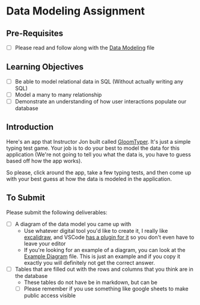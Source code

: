 # Data Modeling Assignment

## Pre-Requisites

- [ ] Please read and follow along with the [Data Modeling](data-modeling.md) file

## Learning Objectives

- [ ] Be able to model relational data in SQL (Without actually writing any SQL)
- [ ] Model a many to many relationship
- [ ] Demonstrate an understanding of how user interactions populate our database

## Introduction

Here's an app that Instructor Jon built called [GloomTyper](https://gloomtyper-2-0.vercel.app). It's just a simple typing test game. Your job is to do your best to model the data for this application (We're not going to tell you what the data is, you have to guess based off how the app works).

So please, click around the app, take a few typing tests, and then come up with your best guess at how the data is modeled in the application.

## To Submit

Please submit the following deliverables:

- [ ] A diagram of the data model you came up with
  - Use whatever digital tool you'd like to create it, I really like [excalidraw](https://excalidraw.com/), and VSCode [has a plugin for it](https://marketplace.visualstudio.com/items?itemName=pomdtr.excalidraw-editor) so you don't even have to leave your editor
  - If you're looking for an example of a diagram, you can look at the [Example Diagram](example-data-model.excalidraw) file. This is just an example and if you copy it exactly you will definitely not get the correct answer.
- [ ] Tables that are filled out with the rows and columns that you think are in the database
  - These tables do not have be in markdown, but can be
  - [ ] Please remember if you use something like google sheets to make public access visible
